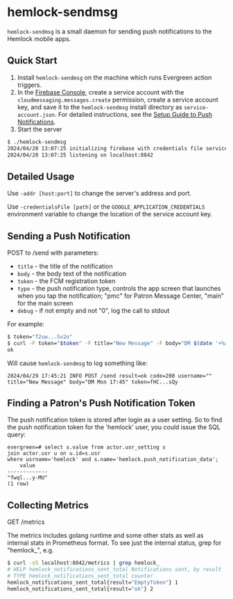 hemlock-sendmsg
===============

`hemlock-sendmsg` is a small daemon for sending push notifications to the Hemlock mobile apps.

Quick Start
-----------
1. Install `hemlock-sendmsg` on the machine which runs Evergreen action triggers.
2. In the [Firebase Console](https://console.firebase.google.com/), create a service account with the `cloudmessaging.messages.create` permission, create a service account key, and save it to the `hemlock-sendmsg` install directory as `service-account.json`.  For detailed instructions, see the [Setup Guide to Push Notifications](https://github.com/kenstir/hemlock/blob/feat/pn/docs/setup-guide-to-push-notifications.md).
3. Start the server
```bash
$ ./hemlock-sendmsg
2024/04/20 13:07:25 initializing firebase with credentials file service-account.json
2024/04/20 13:07:25 listening on localhost:8842
```

Detailed Usage
--------------
Use `-addr [host:port]` to change the server's address and port.

Use `-credentialsFile [path]` or the `GOOGLE_APPLICATION_CREDENTIALS` environment variable to change the location of the service account key.

Sending a Push Notification
---------------------------
POST to /send with parameters:
* `title` - the title of the notification
* `body`  - the body text of the notification
* `token` - the FCM registration token
* `type`  - the push notification type, controls the app screen that launches when you tap the notification; "pmc" for Patron Message Center, "main" for the main screen
* `debug` - if not empty and not "0", log the call to stdout

For example:
```bash
$ token="f2uw...Sv2o"
$ curl -F token="$token" -F title="New Message" -F body="DM $(date '+%a %H:%M')" -F type=pmc -F debug=1 localhost:8842/send
ok
```

Will cause `hemlock-sendmsg` to log something like:
```
2024/04/29 17:45:21 INFO POST /send result=ok code=200 username="" title="New Message" body="DM Mon 17:45" token=fHC...sQy
```

Finding a Patron's Push Notification Token
------------------------------------------
The push notification token is stored after login as a user setting.  So to find the push notification token
for the 'hemlock' user, you could issue the SQL query:
```
evergreen=# select s.value from actor.usr_setting s
join actor.usr u on u.id=s.usr
where usrname='hemlock' and s.name='hemlock.push_notification_data';
    value
-------------
"fwql...y-MU"
(1 row)
```

Collecting Metrics
------------------
GET /metrics

The metrics includes golang runtime and some other stats as well as internal stats in Prometheus format.
To see just the internal status, grep for "hemlock_", e.g.
```bash
$ curl -sS localhost:8842/metrics | grep hemlock_
# HELP hemlock_notifications_sent_total Notifications sent, by result
# TYPE hemlock_notifications_sent_total counter
hemlock_notifications_sent_total{result="EmptyToken"} 1
hemlock_notifications_sent_total{result="ok"} 2
```
